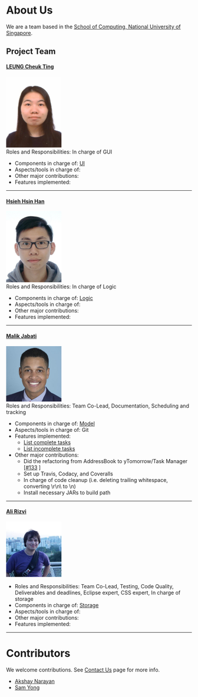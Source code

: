 # About Us

We are a team based in the [School of Computing, National University of Singapore](http://www.comp.nus.edu.sg).

## Project Team

#### [LEUNG Cheuk Ting](https://github.com/ctleungac) <br>
<img src="images/ctleungac.png" width="150"><br>
Roles and Responsibilities: In charge of GUI <br>
* Components in charge of: [UI]()
* Aspects/tools in charge of:
* Other major contributions:
* Features implemented:

-----

#### [Hsieh Hsin Han](https://github.com/Tony-Hsieh)
<img src="images/tony-hsieh.png" width="150"><br>
Roles and Responsibilities: In charge of Logic <br>
* Components in charge of: [Logic]()
* Aspects/tools in charge of:
* Other major contributions:
* Features implemented:

-----

#### [Malik Jabati](https://github.com/SmartyMJ)
<img src="images/smartymj.png" width="150"><br>
Roles and Responsibilities: Team Co-Lead, Documentation, Scheduling and tracking  <br>
* Components in charge of: [Model]()
* Aspects/tools in charge of: Git
* Features implemented:
   * [List complete tasks](https://github.com/se-edu/addressbook-level4/blob/master/docs/UserGuide.md#listing-all-persons--list)
   * [List incomplete tasks](https://github.com/se-edu/addressbook-level4/blob/master/docs/UserGuide.md#deleting-a-person--delete)
* Other major contributions:
  * Did the refactoring from AddressBook to yTomorrow/Task Manager [[#133](https://github.com/se-edu/addressbook-level4/pull/152) ]
  * Set up Travis, Codacy, and Coveralls
  * In charge of code cleanup (i.e. deleting trailing whitespace, converting \r\n\ to \n)
  * Install necessary JARs to build path
  
-----

#### [Ali Rizvi](https://github.com/EntitySK)
<img src="images/entitysk.png" width="150"><br>
* Roles and Responsibilities: Team Co-Lead, Testing, Code Quality, Deliverables and deadlines, Eclipse expert, CSS expert, In charge of storage  <br>
* Components in charge of: [Storage]()
* Aspects/tools in charge of:
* Other major contributions:
* Features implemented:

-----

# Contributors

We welcome contributions. See [Contact Us](ContactUs.md) page for more info.

* [Akshay Narayan](https://github.com/se-edu/addressbook-level4/pulls?q=is%3Apr+author%3Aokkhoy)
* [Sam Yong](https://github.com/se-edu/addressbook-level4/pulls?q=is%3Apr+author%3Amauris)
